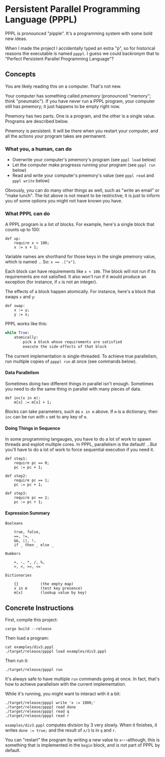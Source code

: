 # Persistent Parallel Programming Language (PPPL)

PPPL is pronounced "pipple".  It's a programming system with some bold new
ideas.

When I made the project I accidentally typed an extra "p", so for historical
reasons the executable is named `ppppl`.  I guess we could backronym that to
"Perfect Persistent Parallel Programming Language"?


## Concepts

You are likely reading this on a computer.  That's not new.

Your computer has something called _pmemory_ (pronounced "memory"; think
"pneumatic").  If you have never run a PPPL program, your computer still has
pmemory; it just happens to be empty right now.

Pmemory has two parts.  One is a program, and the other is a single value.
Programs are described below.

Pmemory is persistent.  It will be there when you restart your computer, and
all the actions your program takes are permanent.


### What you, a human, can do

 - Overwrite your computer's pmemory's program (see `pppl load` below)
 - Let the computer make progresss running your program (see `pppl run` below)
 - Read and write your computer's pmemory's value (see `pppl read` and
   `pppl write` below)

Obvously, you can do many other things as well, such as "write an email" or
"make lunch".  The list above is not meant to be restrictive; it is just to
inform you of some options you might not have known you have.


### What PPPL can do

A PPPL program is a list of blocks.  For example, here's a single block that
counts up to 100:

```
def up:
    require x < 100;
    x := x + 1;
```

Variable names are shorthand for those keys in the single pmemory value, which
is named `.`.  So: `x == .["x"]`.

Each block can have requirements like `x < 100`.  The block will not run if its
requirements are not satisfied.  It also won't run if it would produce an
exception (for instance, if `x` is not an integer).

The effects of a block happen atomically.  For instance, here's a block that
swaps `x` and `y`:

```
def swap:
    x := y;
    y := x;
```

PPPL works like this:

```python
while True:
    atomically:
        pick a block whose requirements are satisfied
        execute the side-effects of that block
```

The current implementation is single-threaded.  To achieve true parallelism,
run multiple copies of `ppppl run` at once (see commands below).


#### Data Parallelism

Sometimes doing two different things in parallel isn't enough.  Sometimes you
need to do the same thing in parallel with many pieces of data.

```
def inc(x in m):
    m[x] := m[x] + 1;
```

Blocks can take parameters, such as `x in m` above.  If `m` is a dictionary,
then `inc` can be run with `x` set to any key of `m`.


#### Doing Things in Sequence

In some programming langauges, you have to do a lot of work to spawn threads
and exploit multiple cores.  In PPPL, parallelism is the default!  ...But
you'll have to do a lot of work to force sequential execution if you need it.

```
def step1:
    require pc == 0;
    pc := pc + 1;

def step2:
    require pc == 1;
    pc := pc + 1;

def step3:
    require pc == 2;
    pc := pc + 1;
```


#### Expression Summary

```
Booleans

    true, false,
    ==, !=,
    &&, ||, !,
    if _ then _ else _

Numbers

    +, -, *, /, %,
    >, <, >=, <=

Dictionaries

    {}          (the empty map)
    x in m      (test key presence)
    m[x]        (lookup value by key)
```


## Concrete Instructions

First, compile this project:

    cargo build --release

Then load a program:

    cat examples/div3.pppl
    ./target/release/ppppl load examples/div3.pppl

Then run it:

    ./target/release/ppppl run

It's always safe to have multiple `run` commands going at once.  In fact,
that's how to achieve parallelism with the current implementation.

While it's running, you might want to interact with it a bit:

    ./target/release/ppppl write 'x := 1000;'
    ./target/release/ppppl read done
    ./target/release/ppppl read q
    ./target/release/ppppl read r

`examples/div3.pppl` computes division by 3 very slowly.  When it finishes, it
writes `done := true;` and the result of `x/3` is in `q` and `r`.

You can "restart" the program by writing a new value to `x`---although, this
is something that is implemented in the `begin` block, and is not part of PPPL
by default.

